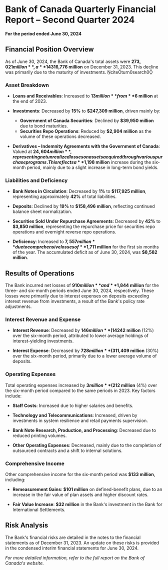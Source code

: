 # Bank of Canada Quarterly Financial Report – Second Quarter 2024

**For the period ended June 30, 2024**

## Financial Position Overview

As of June 30, 2024, the Bank of Canada's total assets were **$273,021 million**, a **14% decrease** from **$316,776 million** on December 31, 2023. This decline was primarily due to the maturity of investments. citeturn0search0

### Asset Breakdown

- **Loans and Receivables**: Increased to **$13 million** from **$6 million** at the end of 2023.

- **Investments**: Decreased by **15%** to **$247,309 million**, driven mainly by:
  - **Government of Canada Securities**: Declined by **$39,950 million** due to bond maturities.
  - **Securities Repo Operations**: Reduced by **$2,904 million** as the volume of these operations decreased.

- **Derivatives – Indemnity Agreements with the Government of Canada**: Valued at **$24,604 million**, representing net unrealized losses on assets acquired through various purchase programs. This reflects a **$1,198 million** increase during the six-month period, mainly due to a slight increase in long-term bond yields.

### Liabilities and Deficiency

- **Bank Notes in Circulation**: Decreased by **1%** to **$117,925 million**, representing approximately **42%** of total liabilities.

- **Deposits**: Declined by **19%** to **$158,496 million**, reflecting continued balance sheet normalization.

- **Securities Sold Under Repurchase Agreements**: Decreased by **42%** to **$3,850 million**, representing the repurchase price for securities repo operations and overnight reverse repo operations.

- **Deficiency**: Increased to **$7,557 million** due to comprehensive losses of **$1,711 million** for the first six months of the year. The accumulated deficit as of June 30, 2024, was **$8,582 million**.

## Results of Operations

The Bank incurred net losses of **$910 million** and **$1,844 million** for the three- and six-month periods ended June 30, 2024, respectively. These losses were primarily due to interest expenses on deposits exceeding interest revenue from investments, a result of the Bank's policy rate adjustments.

### Interest Revenue and Expense

- **Interest Revenue**: Decreased by **$146 million** (14%) in Q2 2024 compared to Q2 2023, and by **$242 million** (12%) over the six-month period, attributed to lower average holdings of interest-yielding investments.

- **Interest Expense**: Decreased by **$728 million** (31%) in Q2 2024 and by **$1,409 million** (30%) over the six-month period, primarily due to a lower average volume of deposits.

### Operating Expenses

Total operating expenses increased by **$3 million** (2%) in Q2 2024 and by **$12 million** (4%) over the six-month period compared to the same periods in 2023. Key factors include:

- **Staff Costs**: Increased due to higher salaries and benefits.

- **Technology and Telecommunications**: Increased, driven by investments in system resilience and retail payments supervision.

- **Bank Note Research, Production, and Processing**: Decreased due to reduced printing volumes.

- **Other Operating Expenses**: Decreased, mainly due to the completion of outsourced contracts and a shift to internal solutions.

### Comprehensive Income

Other comprehensive income for the six-month period was **$133 million**, including:

- **Remeasurement Gains**: **$101 million** on defined-benefit plans, due to an increase in the fair value of plan assets and higher discount rates.

- **Fair Value Increase**: **$32 million** in the Bank's investment in the Bank for International Settlements.

## Risk Analysis

The Bank's financial risks are detailed in the notes to the financial statements as of December 31, 2023. An update on these risks is provided in the condensed interim financial statements for June 30, 2024.

*For more detailed information, refer to the full report on the Bank of Canada's website.* 